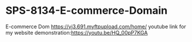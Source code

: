 # SPS-8134-E-commerce-Domain
E-commerce Dom
https://vj3.691.myftpupload.com/home/
youtube link for my website demonstration:https://youtu.be/HQ_00pP7KGA
